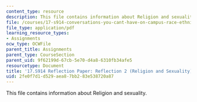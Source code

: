 ```yaml
---
content_type: resource
description: This file contains information about Religion and sexuality.
file: /courses/17-s914-conversations-you-cant-have-on-campus-race-ethnicity-gender-and-identity-spring-2012/2fe0f7d1d529aea87bb283e538720a87_MIT17_S914S12_rel1.pdf
file_type: application/pdf
learning_resource_types:
- Assignments
ocw_type: OCWFile
parent_title: Assignments
parent_type: CourseSection
parent_uid: 9f62199d-67cb-5e70-d4a8-6310fb34afe5
resourcetype: Document
title: '17.S914 Reflection Paper: Reflection 2 (Religion and Sexuality)'
uid: 2fe0f7d1-d529-aea8-7bb2-83e538720a87
---
```

This file contains information about Religion and sexuality.

